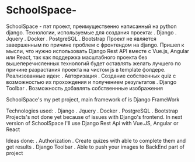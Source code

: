 # SchoolSpace- 
SchoolSpace - пэт проект, преимущественно написанный на python django.
Технологии, используемые для создания проекта:
. Django
. Jquery
. Docker
. PostgreSQL
. Bootstrap
Проект не является завершенным по причине проблем с фронтендом на django. Пришел к мысли, что нужно использовать Django Rest API вместе с Vue.js, Angular или React, так как поддержка
масштабного проекта без вышеперечисленных технологий будет оставлять желать лучшего по причине разрастания проекта на чистом js в template фолдере. 
Реализованные идеи:
. Авторизация
. Создание собственных quiz с возможностью их прохождения и получением результатов
. Django Toolbar
. Возможность добавлять собственнные изображения



SchoolSpace's  my pet project, main framework of is Django FrameWork

Technologies used:
. Django
. Jquery
. Docker
. PostgreSQL
. Bootstrap 
Projects's not done yet because of issues with Django's frontend. In next version of SchoolSpace I'll use Django Rest Api with Vue.JS, Angular or React
 
Ideas done:
. Authorization
. Create quizes with able to complete them and get results
. Django Toolbar
. Able to push your images to BackEnd part of project 
